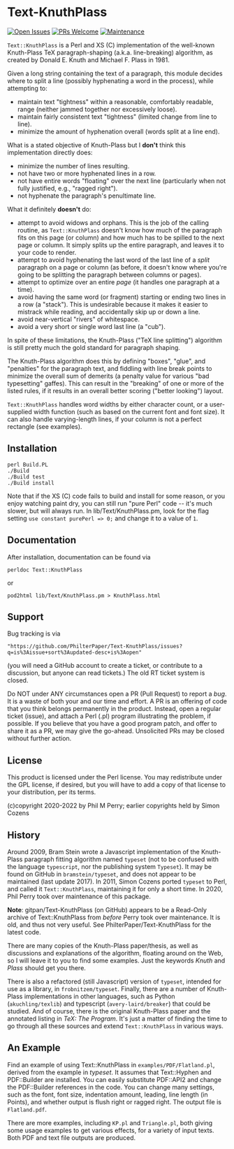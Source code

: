 # Text-KnuthPlass

[![Open Issues](https://img.shields.io/github/issues/PhilterPaper/Text-KnuthPlass)](https://github.com/PhilterPaper/Text-KnuthPlass/issues)
[![PRs Welcome](https://img.shields.io/badge/PRs-welcome-brightgreen.svg?style=flat-square)](https://makeapullrequest.com)
[![Maintenance](https://img.shields.io/badge/Maintained%3F-yes-green.svg)](https://GitHub.com/PhilterPaper/Text-KnuthPlass/graphs/commit-activity)

`Text::KnuthPlass` is a Perl and XS (C) implementation of the well-known 
Knuth-Plass TeX paragraph-shaping (a.k.a. line-breaking) algorithm, as created
by Donald E. Knuth and Michael F. Plass in 1981.

Given a long string containing the text of a paragraph, this module decides
where to split a line (possibly hyphenating a word in the process), while
attempting to:

* maintain text "tightness" within a reasonable, comfortably readable, range (neither jammed together nor excessively loose).
* maintain fairly consistent text "tightness" (limited change from line to line).
* minimize the amount of hyphenation overall (words split at a line end).

What is a stated objective of Knuth-Plass but I **don't** think this implementation directly does:

* minimize the number of lines resulting.
* not have two or more hyphenated lines in a row.
* not have entire words "floating" over the next line (particularly when not fully justified, e.g., "ragged right").
* not hyphenate the paragraph's penultimate line.

What it definitely **doesn't** do:

* attempt to avoid widows and orphans. This is the job of the calling routine, as `Text::KnuthPlass` doesn't know how much of the paragraph fits on this page (or column) and how much has to be spilled to the next page or column. It simply splits up the entire paragraph, and leaves it to your code to render.
* attempt to avoid hyphenating the last word of the last line of a _split_ paragraph on a page or column (as before, it doesn't know where you're going to be splitting the paragraph between columns or pages).
* attempt to optimize over an entire _page_ (it handles one paragraph at a time).
* avoid having the same word (or fragment) starting or ending two lines in a row (a "stack"). This is undesirable because it makes it easier to mistrack while reading, and accidentally skip up or down a line.
* avoid near-vertical "rivers" of whitespace.
* avoid a very short or single word last line (a "cub").

In spite of these limitations, the Knuth-Plass ("TeX line splitting") algorithm
is still pretty much the gold standard for paragraph shaping.

The Knuth-Plass algorithm does this by defining "boxes", "glue", and
"penalties" for the paragraph text, and fiddling with line break points to
minimize the overall sum of demerits (a penalty value for various "bad
typesetting" gaffes). This can result in the "breaking" of one
or more of the listed rules, if it results in an overall better scoring 
("better looking") layout.

`Text::KnuthPlass` handles word widths by either character count, or a
user-supplied width function (such as based on the current font and font
size). It can also handle varying-length lines, if your column is not a
perfect rectangle (see examples).

## Installation

    perl Build.PL
    ./Build
    ./Build test
    ./Build install

Note that if the XS (C) code fails to build and install for some reason, or
you enjoy watching paint dry, you
can still run "pure Perl" code -- it's much slower, but will always run. In
lib/Text/KnuthPlass.pm, look for the flag setting
`use constant purePerl => 0;` and change it to a value of `1`.

## Documentation

After installation, documentation can be found via

    perldoc Text::KnuthPlass

or

    pod2html lib/Text/KnuthPlass.pm > KnuthPlass.html

## Support

Bug tracking is via

    "https://github.com/PhilterPaper/Text-KnuthPlass/issues?q=is%3Aissue+sort%3Aupdated-desc+is%3Aopen"

(you will need a GitHub account to create a ticket, or contribute to a
discussion, but anyone can read tickets.) The old RT ticket system is closed.

Do NOT under ANY circumstances open a PR (Pull Request) to report a _bug_. It
is a waste of both your and our time and effort. A PR is an offering of code
that you think belongs permanently in the product. Instead, open a regular
ticket (issue), and attach a Perl (.pl) program illustrating the problem, if
possible. If you believe that you have a good program patch, and offer to share
it as a PR, we may give the go-ahead. Unsolicited PRs may be closed without
further action.

## License

This product is licensed under the Perl license. You may redistribute under
the GPL license, if desired, but you will have to add a copy of that license
to your distribution, per its terms.

(c)copyright 2020-2022 by Phil M Perry;
earlier copyrights held by Simon Cozens

## History

Around 2009, Bram Stein wrote a Javascript implementation of the Knuth-Plass
paragraph fitting algorithm named `typeset` (not to be confused with the
language `typescript`, nor the publishing system `Typeset`). It may be found
on GitHub in `bramstein/typeset`, and does not appear to be maintained (last
update 2017). In 2011, Simon Cozens ported `typeset` to Perl, and called it
`Text::KnuthPlass`, maintaining it for only a short time. In 2020, Phil Perry
took over maintenance of this package.

**Note**:  gitpan/Text-KnuthPlass (on GitHub) appears to be a Read-Only
archive of Text::KnuthPlass from _before_ Perry took over maintenance. It is
old, and thus not very useful. See PhilterPaper/Text-KnuthPlass for the latest
code.

There are many copies of the Knuth-Plass paper/thesis, as well as discussions
and explanations of the algorithm, floating around on the Web, so I will leave
it to you to find some examples. Just the keywords _Knuth_ and _Plass_ should
get you there.

There is also a refactored (still Javascript) version of
`typeset`, intended for use as a library, in `frobnitzem/typeset`.
Finally, there are a
number of Knuth-Plass implementations in other languages, such as Python
(`akuchling/texlib`) and typescript (`avery-laird/breaker`) that could be
studied. And of course, there is the original Knuth-Plass paper and the
annotated listing in _TeX: The Program_. It's just a matter of finding the
time to go through all these sources and extend `Text::KnuthPlass` in
various ways.

## An Example

Find an example of using Text::KnuthPlass in `examples/PDF/Flatland.pl`,
derived from the example in _typeset_. It
assumes that Text::Hyphen and PDF::Builder are installed. You can easily
substitute PDF::API2 and change the PDF::Builder references in the code. You
can change many settings, such as the font, font size, indentation amount,
leading, line length (in Points), and whether output is flush right or ragged
right. The output file is `Flatland.pdf`.

There are more examples, including `KP.pl` and `Triangle.pl`, both giving some
usage examples to get various effects, for a variety of input texts. Both PDF
and text file outputs are produced.

